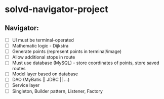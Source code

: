 # solvd-navigator-project

## Navigator:
- [ ] UI must be terminal-operated
- [ ] Mathematic logic - Dijkstra 
- [ ] Generate points (represent points in terminal/image)
- [ ] Allow additional stops in route
- [ ] Must use database (MySQL) - store coordinates of points, store saved routes
- [ ] Model layer based on database
- [ ] DAO (MyBatis || JDBC || ...)
- [ ] Service layer
- [ ] Singleton, Builder pattern, Listener, Factory
